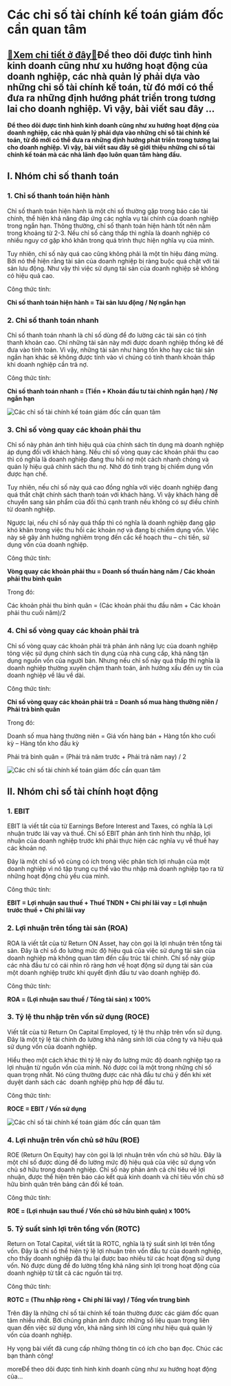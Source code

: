 Các chỉ số tài chính kế toán giám đốc cần quan tâm
==================================================

[:gift:Xem chi tiết ở đây:gift:](https://hddtvn.com/cac-chi-so-tai-chinh-ke-toan-giam-doc-can-quan-tam/)Để theo dõi được tình hình kinh doanh cũng như xu hướng hoạt động của doanh nghiệp, các nhà quản lý phải dựa vào những chỉ số tài chính kế toán, từ đó mới có thể đưa ra những định hướng phát triển trong tương lai cho doanh nghiệp. Vì vậy, bài viết sau đây …
-----------------------------------------------------------------------------------------------------------------------------------------------------------------------------------------------------------------------------------------------------------------

**Để theo dõi được tình hình kinh doanh cũng như xu hướng hoạt động của doanh nghiệp, các nhà quản lý phải dựa vào những chỉ số tài chính kế toán, từ đó mới có thể đưa ra những định hướng phát triển trong tương lai cho doanh nghiệp. Vì vậy, bài viết sau đây sẽ giới thiệu những chỉ số tài chính kế toán mà các nhà lãnh đạo luôn quan tâm hàng đầu.**


I. Nhóm chỉ số thanh toán
-------------------------


### 1. Chỉ số thanh toán hiện hành


Chỉ số thanh toán hiện hành là một chỉ số thường gặp trong báo cáo tài chính, thể hiện khả năng đáp ứng các nghĩa vụ tài chính của doanh nghiệp trong ngắn hạn. Thông thường, chỉ số thanh toán hiện hành tốt nên nằm trong khoảng từ 2-3. Nếu chỉ số càng thấp thì nghĩa là doanh nghiệp có nhiều nguy cơ gặp khó khăn trong quá trình thực hiện nghĩa vụ của mình.


Tuy nhiên, chỉ số này quá cao cũng không phải là một tín hiệu đáng mừng. Bởi nó thể hiện rằng tài sản của doanh nghiệp bị ràng buộc quá chặt với tài sản lưu động. Như vậy thì việc sử dụng tài sản của doanh nghiệp sẽ không có hiệu quả cao.


Công thức tính: 


**Chỉ số thanh toán hiện hành = Tài sản lưu động / Nợ ngắn hạn**


### 2. Chỉ số thanh toán nhanh


Chỉ số thanh toán nhanh là chỉ số dùng để đo lường các tài sản có tính thanh khoản cao. Chỉ những tài sản này mới được doanh nghiệp thống kê để đưa vào tính toán. Vì vậy, những tài sản như hàng tồn kho hay các tài sản ngắn hạn khác sẽ không được tính vào vì chúng có tính thanh khoản thấp khi doanh nghiệp cần trả nợ.


Công thức tính:


**Chỉ số thanh toán nhanh = (Tiền + Khoản đầu tư tài chính ngắn hạn) / Nợ ngắn hạn**


![Các chỉ số tài chính kế toán giám đốc cần quan tâm](https://hddtvn.com/wp-content/uploads/2021/01/financial-ratios.jpg "Các chỉ số tài chính kế toán giám đốc cần quan tâm")


### 3. Chỉ số vòng quay các khoản phải thu


Chỉ số này phản ánh tính hiệu quả của chính sách tín dụng mà doanh nghiệp áp dụng đối với khách hàng. Nếu chỉ số vòng quay các khoản phải thu cao thì có nghĩa là doanh nghiệp đang thu hồi nợ một cách nhanh chóng và quản lý hiệu quả chính sách thu nợ. Nhờ đó tình trạng bị chiếm dụng vốn được hạn chế.


Tuy nhiên, nếu chỉ số này quá cao đồng nghĩa với việc doanh nghiệp đang quá thắt chặt chính sách thanh toán với khách hàng. Vì vậy khách hàng dễ chuyển sang sản phẩm của đối thủ cạnh tranh nếu không có sự điều chỉnh từ doanh nghiệp.


Ngược lại, nếu chỉ số này quá thấp thì có nghĩa là doanh nghiệp đang gặp khó khăn trong việc thu hồi các khoản nợ và đang bị chiếm dụng vốn. Việc này sẽ gây ảnh hưởng nghiêm trọng đến cấc kế hoạch thu – chi tiền, sử dụng vốn của doanh nghiệp.


Công thức tính:


**Vòng quay các khoản phải thu = Doanh số thuần hàng năm / Các khoản phải thu bình quân**


Trong đó:


Các khoản phải thu bình quân = (Các khoản phải thu đầu năm + Các khoản phải thu cuối năm)/2


### 4. Chỉ số vòng quay các khoản phải trả


Chỉ số vòng quay các khoản phải trả phản ánh năng lực của doanh nghiệp tỏng việc sử dụng chính sách tín dụng của nhà cung cấp, khả năng tận dụng nguồn vốn của người bán. Nhưng nếu chỉ số này quá thấp thì nghĩa là doanh nghiệp thường xuyên chậm thanh toán, ảnh hưởng xấu đến uy tín của doanh nghiệp về lâu về dài.


Công thức tính:


**Chỉ số vòng quay các khoản phải trả = Doanh số mua hàng thường niên / Phải trả bình quân**


Trong đó:


Doanh số mua hàng thường niên = Giá vốn hàng bán + Hàng tồn kho cuối kỳ – Hàng tồn kho đầu kỳ


Phải trả bình quân = (Phải trả năm trước + Phải trả năm nay) / 2


![Các chỉ số tài chính kế toán giám đốc cần quan tâm](https://hddtvn.com/wp-content/uploads/2021/01/c302a9ac-57ae-4ae7-a1eb-43f753ade715.jpg "Các chỉ số tài chính kế toán giám đốc cần quan tâm")


II. Nhóm chỉ số tài chính hoạt động
-----------------------------------


### 1. EBIT


EBIT là viết tắt của từ Earnings Before Interest and Taxes, có nghĩa là Lợi nhuận trước lãi vay và thuế. Chỉ số EBIT phản ánh tình hình thu nhập, lợi nhuận của doanh nghiệp trước khi phải thực hiện các nghĩa vụ về thuế hay các khoản nợ.


Đây là một chỉ số vô cùng có ích trong việc phân tích lợi nhuận của một doanh nghiệp vì nó tập trung cụ thể vào thu nhập mà doanh nghiệp tạo ra từ những hoạt động chủ yếu của mình.


Công thức tính:


**EBIT = Lợi nhuận sau thuế + Thuế TNDN + Chi phí lãi vay = Lợi nhuận trước thuế + Chi phí lãi vay**


### 2. Lợi nhuận trên tổng tài sản (ROA)


ROA là viết tắt của từ Return ON Asset, hay còn gọi là lợi nhuận trên tổng tài sản. Đây là chỉ số đo lường mức độ hiệu quả của việc sử dụng tài sản của doanh nghiệp mà không quan tâm đến cấu trúc tài chính. Chỉ số này giúp các nhà đầu tư có cái nhìn rõ ràng hơn về hoạt động sử dụng tài sản của một doanh nghiệp trước khi quyết định đầu tư vào doanh nghiệp đó.


Công thức tính:


 **ROA = (Lợi nhuận sau thuế / Tổng tài sản) x 100%**


### 3. Tỷ lệ thu nhập trên vốn sử dụng (ROCE)


Viết tắt của từ Return On Capital Employed, tỷ lệ thu nhập trên vốn sử dụng. Đây là một tỷ lệ tài chính đo lường khả năng sinh lời của công ty và hiệu quả sử dụng vốn của doanh nghiệp.


Hiểu theo một cách khác thì tỷ lệ này đo lường mức độ doanh nghiệp tạo ra lợi nhuận từ nguồn vốn của mình. Nó được coi là một trong những chỉ số quan trọng nhất. Nó cũng thường được các nhà đầu tư chú ý đến khi xét duyệt danh sách các  doanh nghiệp phù hợp để đầu tư.


Công thức tính:


 **ROCE = EBIT / Vốn sử dụng**


![Các chỉ số tài chính kế toán giám đốc cần quan tâm](https://hddtvn.com/wp-content/uploads/2021/01/afa.training.seesite.biz_-_6772509.jpg "Các chỉ số tài chính kế toán giám đốc cần quan tâm")


### 4. Lợi nhuận trên vốn chủ sở hữu (ROE)


ROE (Return On Equity) hay còn gọi là lợi nhuận trên vốn chủ sở hữu. Đây là một chỉ số được dùng để đo lường mức độ hiệu quả của việc sử dụng vốn chủ sở hữu trong doanh nghiệp. Chỉ số này phản ánh cả chỉ tiêu về lợi nhuận, được thể hiện trên báo cáo kết quả kinh doanh và chỉ tiêu vốn chủ sở hữu bình quân trên bảng cân đối kế toán.


Công thức tính:


**ROE = (Lợi nhuận sau thuế / Vốn chủ sở hữu bình quân) x 100%**


### 5. Tỷ suất sinh lợi trên tổng vốn (ROTC)


Return on Total Capital, viết tắt là ROTC, nghĩa là tỷ suất sinh lợi trên tổng vốn. Đây là chỉ số thể hiện tỷ lệ lợi nhuận trên vốn đầu tư của doanh nghiệp, cho thấy doanh nghiệp đã thu lại được bao nhiêu từ các hoạt động sử dụng vốn. Nó được dùng để đo lường tổng khả năng sinh lợi trong hoạt động của doanh nghiệp từ tất cả các nguồn tài trợ.


Công thức tính:


**ROTC = (Thu nhập ròng + Chi phí lãi vay) / Tổng vốn trung bình**


Trên đây là những chỉ số tài chính kế toán thường được các giám đốc quan tâm nhiều nhất. Bởi chúng phản ánh được những số liệu quan trọng liên quan đến việc sử dụng vốn, khả năng sinh lời cũng như hiệu quả quản lý vốn của doanh nghiệp.


Hy vọng bài viết đã cung cấp những thông tin có ích cho bạn đọc. Chúc các bạn thành công!


moreĐể theo dõi được tình hình kinh doanh cũng như xu hướng hoạt động của…

